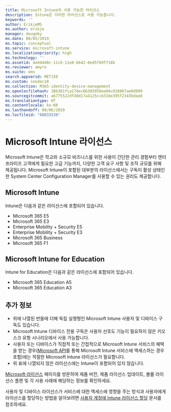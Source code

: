 ```yaml
---
title: Microsoft Intune의 사용 가능한 라이선스
description: Intune은 이러한 라이선스로 사용 가능합니다.
keywords: ''
author: ErikjeMS
ms.author: erikje
manager: dougeby
ms.date: 08/05/2019
ms.topic: conceptual
ms.service: microsoft-intune
ms.localizationpriority: high
ms.technology: ''
ms.assetid: 4a94440c-11cb-11e8-b642-0ed5f89f718b
ms.reviewer: amyro
ms.suite: ems
search.appverid: MET150
ms.custom: seodec18
ms.collection: M365-identity-device-management
ms.openlocfilehash: 38b381fca17dec66303958ee04c018967ae0d999
ms.sourcegitcommit: a6775522df49d17a4125ccb31be395f2343bdae8
ms.translationtype: HT
ms.contentlocale: ko-KR
ms.lasthandoff: 08/06/2019
ms.locfileid: "68833538"
---
```

# <a name="microsoft-intune-licensing"></a>Microsoft Intune 라이선스
Microsoft Intune은 학교와 소규모 비즈니스를 위한 사용이 간단한 관리 경험부터 엔터프라이즈 고객에게 필요한 고급 기능까지, 다양한 고객 요구 사항 및 조직 규모를 위해 제공됩니다. Microsoft Intune이 포함된 대부분의 라이선스에서는 구독이 활성 상태인 한 System Center Configuration Manager를 사용할 수 있는 권리도 제공합니다. 

## <a name="microsoft-intune"></a>Microsoft Intune
Intune은 다음과 같은 라이선스에 포함되어 있습니다.

- Microsoft 365 E5
- Microsoft 365 E3
- Enterprise Mobility + Security E5
- Enterprise Mobility + Security E3
- Microsoft 365 Business
- Microsoft 365 F1



## <a name="microsoft-intune-for-education"></a>Microsoft Intune for Education
Intune for Education은 다음과 같은 라이선스에 포함되어 있습니다.

- Microsoft 365 Education A5
- Microsoft 365 Education A3

## <a name="additional-information"></a>추가 정보
- 위에 나열된 번들에 더해 독립 실행형인 Microsoft Intune 사용자 및 디바이스 구독도 있습니다.
- Microsoft Intune 디바이스 전용 구독은 사용자 선호도 기능이 필요하지 않은 키오스크 유형 시나리오에서 사용 가능합니다.
- 사용자 또는 디바이스가 직접적 또는 간접적으로 Microsoft Intune 서비스의 혜택을 받는 경우([Microsoft API](https://docs.microsoft.com/legal/microsoft-apis/terms-of-use)를 통해 Microsoft Intune 서비스에 액세스하는 경우 포함)에는 적절한 Microsoft Intune 라이선스가 필요합니다.
- 위 표에 나열되지 않은 라이선스에는 Intune이 포함되어 있지 않습니다.

[Microsoft 라이선스](https://www.microsoft.com/licensing/default) 페이지를 방문하여 제품 버전, 제품 라이선스 업데이트, 볼륨 라이선스 플랜 및 각 사용 사례에 해당하는 정보를 확인하세요.  

사용자 및 디바이스 라이선스가 서비스에 대한 액세스에 영향을 주는 방식과 사용자에게 라이선스를 할당하는 방법을 알아보려면 [사용자 계정에 Intune 라이선스 할당](licenses-assign.md) 문서를 참조하세요.
